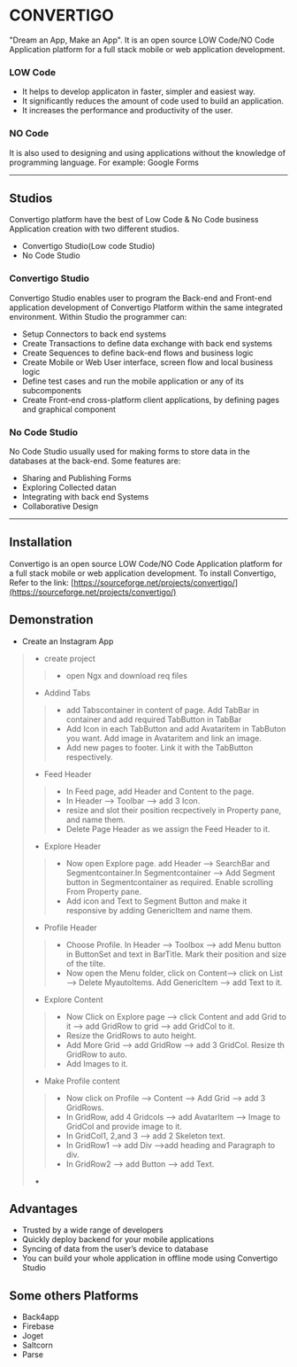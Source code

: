 # CONVERTIGO
"Dream an App, Make an App". It is an open source LOW Code/NO Code Application platform for a full stack mobile or web application development.
### LOW Code
- It helps to develop applicaton in faster, simpler and easiest way.
- It significantly reduces the amount of code used to build an application.
- It increases the performance and productivity of the user.
### NO Code
 It is also used to designing and using applications without the knowledge of programming language.
 For example: Google Forms
 
---
## Studios
Convertigo platform have the best of Low Code & No Code business Application creation with two different studios.
- Convertigo Studio(Low code Studio)
- No Code Studio
### Convertigo Studio
Convertigo Studio enables user to program the Back-end and Front-end application development 
of Convertigo Platform within the same integrated environment. Within Studio the programmer can:
- Setup Connectors to back end systems
- Create Transactions to define data exchange with back end systems
- Create Sequences to define back-end flows and business logic
- Create Mobile or Web User interface, screen flow and local business logic
- Define test cases and run the mobile application or any of its subcomponents
- Create Front-end cross-platform client applications, by defining pages and graphical component
### No Code Studio
No Code Studio usually used for making forms to store data in the databases at the back-end.
Some features are:
- Sharing and Publishing Forms
- Exploring Collected datan
- Integrating with back end Systems
- Collaborative Design

---
## Installation
Convertigo is an open source LOW Code/NO Code Application platform for a full stack mobile or web application development.
To install Convertigo,
Refer to the link:
[https://sourceforge.net/projects/convertigo/](https://sourceforge.net/projects/convertigo/)
 
 
 ## Demonstration
 - Create an Instagram App
 >- create project 
 >>- open Ngx and download req files
 >- Addind Tabs
 >>- add Tabscontainer in content of page. Add TabBar in container and add required TabButton in TabBar 
 >>- Add Icon in each TabButton and add Avataritem in TabButon you want. Add image in Avataritem and link an image.
 >>- Add new pages to footer. Link it with the TabButton respectively.
 >- Feed Header
 >>- In Feed page, add Header and Content to the page.
 >>- In Header --> Toolbar --> add 3 Icon. 
 >>- resize and slot their position recpectively in Property pane, and name them.
 >>- Delete Page Header as we assign the Feed Header to it.
 >- Explore Header
 >>- Now open Explore page. add Header --> SearchBar and Segmentcontainer.In Segmentcontainer --> Add Segment button in Segmentcontainer as required. Enable scrolling From Property pane.
 >>- Add icon and Text to Segment Button and make it responsive by adding GenericItem and name them.
 >- Profile Header
 >>- Choose Profile. In Header --> Toolbox --> add Menu button in ButtonSet and text in BarTitle. Mark their position and size of the tilte.
 >> - Now open the Menu folder, click on Content--> click on List --> Delete MyautoItems. Add GenericItem --> add Text to it.
 >- Explore Content
 >>- Now Click on Explore page --> click Content and add Grid to it --> add GridRow to grid --> add GridCol to it.
 >>- Resize the GridRows to auto height.
 >>- Add More Grid --> add GridRow --> add 3 GridCol. Resize th GridRow to auto.
 >>- Add Images to it.
 >- Make Profile content
 >>- Now click on Profile --> Content --> Add Grid --> add 3 GridRows.
 >>- In GridRow, add 4 Gridcols --> add AvatarItem --> Image to GridCol and provide image to it.
 >>- In GridCol1, 2,and 3 --> add 2 Skeleton text.
 >>- In GridRow1 --> add Div -->add heading and Paragraph to div.
 >>- In GridRow2 --> add Button --> add Text.
 >- 
## Advantages
- Trusted by a wide range of developers
- Quickly deploy backend for your mobile applications
- Syncing of data from the user’s device to database
- You can build your whole application in offline mode using Convertigo Studio

 ## Some others Platforms
- Back4app
- Firebase
- Joget
- Saltcorn
- Parse
